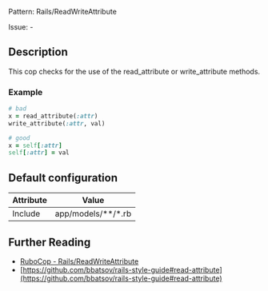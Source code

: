 Pattern: Rails/ReadWriteAttribute

Issue: -

## Description

This cop checks for the use of the read_attribute or
write_attribute methods.

### Example

```ruby
# bad
x = read_attribute(:attr)
write_attribute(:attr, val)

# good
x = self[:attr]
self[:attr] = val
```

## Default configuration

Attribute | Value
--- | ---
Include | app/models/\*\*/\*.rb

## Further Reading

* [RuboCop - Rails/ReadWriteAttribute](https://rubocop.readthedocs.io/en/latest/cops_rails/#railsreadwriteattribute)
* [https://github.com/bbatsov/rails-style-guide#read-attribute](https://github.com/bbatsov/rails-style-guide#read-attribute)

